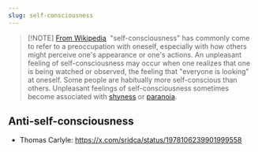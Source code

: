 ```yaml
---
slug: self-consciousness
---
```


> [!NOTE] [From Wikipedia](https://en.wikipedia.org/wiki/Self-consciousness)
>  "self-consciousness" has commonly come to refer to a preoccupation with oneself, especially with how others might perceive one's appearance or one's actions. An unpleasant feeling of self-consciousness may occur when one realizes that one is being watched or observed, the feeling that "everyone is looking" at oneself. Some people are habitually more self-conscious than others. Unpleasant feelings of self-consciousness sometimes become associated with [shyness](https://en.wikipedia.org/wiki/Shyness "Shyness") or [paranoia](https://en.wikipedia.org/wiki/Paranoia "Paranoia").

## Anti-self-consciousness

- Thomas Carlyle: https://x.com/sridca/status/1978106239901999558